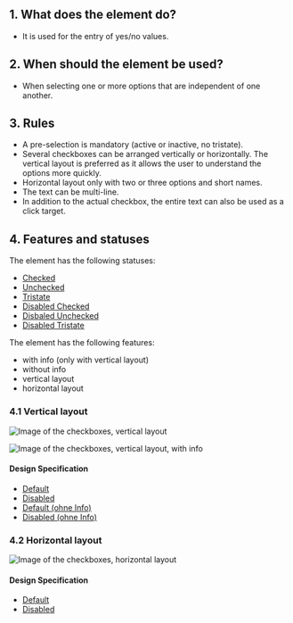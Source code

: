## 1. What does the element do?
*   It is used for the entry of yes/no values.

## 2. When should the element be used?
*   When selecting one or more options that are independent of one another.

## 3. Rules
*   A pre-selection is mandatory (active or inactive, no tristate).
*   Several checkboxes can be arranged vertically or horizontally. The vertical layout is preferred as it allows the user to understand the options more quickly.
*   Horizontal layout only with two or three options and short names.
*   The text can be multi-line.
*   In addition to the actual checkbox, the entire text can also be used as a click target.


## 4. Features and statuses
The element has the following statuses:
*   [Checked](https://sbb.invisionapp.com/d/main#/console/14051805/313166973/inspect)
*   [Unchecked](https://sbb.invisionapp.com/d/main#/console/14051805/313166978/inspect)
*   [Tristate](https://sbb.invisionapp.com/d/main#/console/14051805/313166976/inspect)
*   [Disabled Checked](https://sbb.invisionapp.com/d/main#/console/14051805/313166974/inspect)
*   [Disbaled Unchecked](https://sbb.invisionapp.com/d/main#/console/14051805/313166977/inspect)
*   [Disabled Tristate](https://sbb.invisionapp.com/d/main#/console/14051805/313166975/inspect)

The element has the following features:

*   with info (only with vertical layout)
*   without info
*   vertical layout
*   horizontal layout


### 4.1 Vertical layout
![Image of the checkboxes, vertical layout](https://raw.githubusercontent.com/sbb-design-systems/design-system-mobile-documentation/doku-update/documentation/elements/checkbox/images/ME13_Vertikal_default.png 'class: image')

![Image of the checkboxes, vertical layout, with info](https://raw.githubusercontent.com/sbb-design-systems/design-system-mobile-documentation/doku-update/documentation/elements/checkbox/images/ME13_Vertikal_ohne_Info.png 'class: image')

#### Design Specification
*   [Default](https://sbb.invisionapp.com/d/main#/console/14051805/313166979/inspect)
*   [Disabled](https://sbb.invisionapp.com/d/main#/console/14051805/313166980/inspect)
*   [Default (ohne Info)](https://sbb.invisionapp.com/d/main#/console/14051805/313166981/inspect)
*   [Disabled (ohne Info)](https://sbb.invisionapp.com/d/main#/console/14051805/313166982/inspect)

### 4.2 Horizontal layout
![Image of the checkboxes, horizontal layout](https://raw.githubusercontent.com/sbb-design-systems/design-system-mobile-documentation/doku-update/documentation/elements/checkbox/images/ME13_Horizontal.png 'class: image')

#### Design Specification
*   [Default](https://sbb.invisionapp.com/d/main#/console/14051805/313166971/inspect)
*   [Disabled](https://sbb.invisionapp.com/d/main#/console/14051805/313166972/inspect)